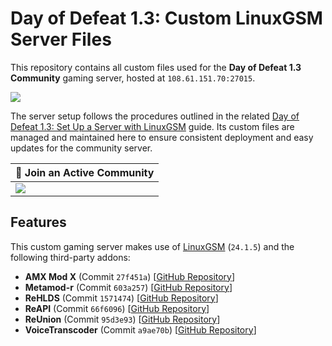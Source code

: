 # Day of Defeat 1.3: Custom LinuxGSM Server Files

This repository contains all custom files used for the **Day of Defeat 1.3 Community** gaming server, hosted at `108.61.151.70:27015`.

![](https://github.com/user-attachments/assets/de60caca-a783-4d64-adeb-b1281d01cfb8)

The server setup follows the procedures outlined in the related [Day of Defeat 1.3: Set Up a Server with LinuxGSM](https://github.com/jonathanlinat/day-of-defeat-linuxgsm-server-setup) guide. Its custom files are managed and maintained here to ensure consistent deployment and easy updates for the community server.

| 💬 Join an Active Community |
| --------------------------- |
| [![](https://dcbadge.vercel.app/api/server/dodcommunity?style=plastic)](https://discord.gg/dodcommunity) |

## Features

This custom gaming server makes use of [LinuxGSM](https://linuxgsm.com/servers/dodserver/) (`24.1.5`) and the following third-party addons:

- **AMX Mod X** (Commit `27f451a`) [[GitHub Repository](https://github.com/alliedmodders/amxmodx)]
- **Metamod-r** (Commit `603a257`) [[GitHub Repository](https://github.com/rehlds/Metamod-R)]
- **ReHLDS** (Commit `1571474`) [[GitHub Repository](https://github.com/rehlds/ReHLDS)]
- **ReAPI** (Commit `66f6096`) [[GitHub Repository](https://github.com/rehlds/reapi)]
- **ReUnion** (Commit `95d3e93`) [[GitHub Repository](https://github.com/rehlds/reunion)]
- **VoiceTranscoder** (Commit `a9ae70b`) [[GitHub Repository](https://github.com/WPMGPRoSToTeMa/VoiceTranscoder)]
